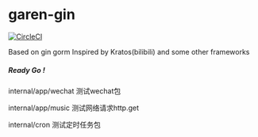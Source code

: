 # garen-gin
[![CircleCI](https://circleci.com/gh/littleTommyTan/garen.svg?style=svg)](https://circleci.com/gh/littleTommyTan/garen)

Based on gin gorm
Inspired by Kratos(bilibili) and some other frameworks

##### Ready Go !

internal/app/wechat 测试wechat包

internal/app/music 测试网络请求http.get

internal/cron 测试定时任务包


